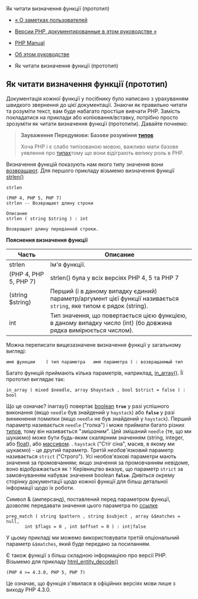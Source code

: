 Як читати визначення функції (прототип)

-   [« О заметках пользователей](about.notes.html)
    
-   [Версии PHP, документированные в этом руководстве »](about.phpversions.html)
    
-   [PHP Manual](index.html)
    
-   [Об этом руководстве](about.html)
    
-   Як читати визначення функції (прототип)
    

## Як читати визначення функції (прототип)

Документація кожної функції у посібнику було написано з урахуванням швидкого звернення до цієї документації. Знаючи як правильно читати та розуміти текст, вам буде набагато простіше вивчати PHP. Замість покладатися на приклади або копіювання/вставку, потрібно просто зрозуміти як читати визначення функції (прототипи). Давайте почнемо:

> **Зауваження** **Передумови: Базове розуміння [типов](language.types.html)**
> 
> Хоча PHP і є слабо типізованою мовою, важливо мати базове уявлення про [типах](language.types.html)тому що вони відіграють велику роль в PHP.

Визначення функцій показують нам якого типу значення вони [возвращают](functions.returning-values.html). Для першого прикладу візьмемо визначення функції [strlen()](function.strlen.html)

```
strlen

(PHP 4, PHP 5, PHP 7)
strlen -- Возвращает длину строки

Описание
strlen ( string $string ) : int

Возвращает длину переданной строки.
```

**Пояснення визначення функції**

| Часть                 | Описание                                                                                                            |
|-----------------------|---------------------------------------------------------------------------------------------------------------------|
| strlen                | Ім'я функції.                                                                                                       |
| (PHP 4, PHP 5, PHP 7) | strlen() була у всіх версіях PHP 4, 5 та PHP 7                                                                      |
| (string $string)      | Перший (і в даному випадку єдиний) параметр/аргумент цієї функції називається `string`, яке типом є рядок (string). |
| int                   | Тип значення, що повертається цією функцією, в даному випадку число (int) (бо довжина рядка вимірюється числом).    |

Можна переписати вищезазначене визначення функції у загальному вигляді:

```
имя функции    ( тип параметра   имя параметра ) : возвращаемый тип
```

Багато функцій приймають кілька параметрів, наприклад, [in\_array()](function.in-array.html). Її прототип виглядає так:

```
in_array ( mixed $needle, array $haystack , bool $strict = false ) : bool
```

Що це означає? inarray() повертає [boolean](language.types.boolean.html) **`true`** у разі успішного виконання (якщо `needle` був знайдений у `haystack`) або **`false`** у разі виникнення помилки (якщо `needle` не був знайдений у `haystack`). Перший параметр називається `needle` ("голка") і може приймати багато різних [типов](language.types.html), тому він називається "*змішаним*". Цей змішаний `needle` (те, що ми шукаємо) може бути будь-яким скалярним значенням (string, integer, або [float](language.types.float.html)), або [массивом](language.types.array.html). . `haystack` ("Стіг сіна", масив, в якому ми шукаємо) - це другий параметр. Третій *необов'язковий* параметр називається `strict` ("Строго"). Усі необов'язкові параметри мають значення за промовчанням; якщо значення за промовчанням невідоме, воно відображається як `?` Керівництво вказує, що параметр `strict` за замовчуванням набуває значення boolean **`false`**. Дивіться окрему сторінку документації щодо кожної функції для більш детальної інформації щодо їх роботи.

Символ & (амперсанд), поставлений перед параметром функції, дозволяє передавати значення цього параметра по [ссылке](language.references.pass.html)

```
preg_match ( string $pattern , string $subject , array &$matches = null,
       int $flags = 0 , int $offset = 0 ) : int|false
```

У цьому прикладі ми можемо використовувати третій опціональний параметр `&$matches`, який буде передано за посиланням.

Є також функції з більш складною інформацією про версії PHP. Візьмемо для прикладу [html\_entity\_decode()](function.html-entity-decode.html)

```
(PHP 4 >= 4.3.0, PHP 5, PHP 7)
```

Це означає, що функція з'явилася в офіційних версіях мови лише з виходу PHP 4.3.0.